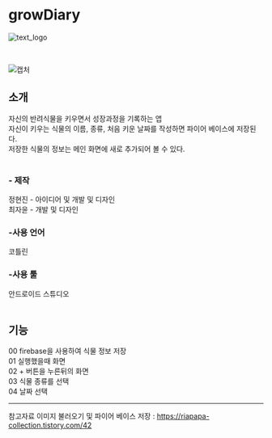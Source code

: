 # growDiary
![text_logo](https://user-images.githubusercontent.com/83991079/203296830-fa95cd53-104c-43bd-b19c-8fa34269b381.png)

<br>

![캡처](https://user-images.githubusercontent.com/83991079/203765099-305abf6d-f9cf-49df-b5f8-d4eed96dd06b.png)


## 소개
자신의 반려식물을 키우면서 성장과정을 기록하는 앱 <br>
자신이 키우는 식물의 이름, 종류, 처음 키운 날짜를 작성하면 파이어 베이스에 저장된다.<br>
저장한 식물의 정보는 메인 화면에 새로 추가되어 볼 수 있다.
<br>
<br>

### - 제작 <br>
정현진 - 아이디어 및 개발 및 디자인<br>
최자윤 - 개발 및 디자인<br>

### -사용 언어<br>
  코틀린<br>
### -사용 툴<br>
  안드로이드 스튜디오<br>
<br>

## 기능
00 firebase을 사용하여 식물 정보 저장 <br>
01 실행했을때 화면 <br>
02 + 버튼을 누른뒤의 화면 <br>
03 식물 종류를 선택 <br>
04 날짜 선택 <br>

---
참고자료
이미지 불러오기 및 파이어 베이스 저장 : https://riapapa-collection.tistory.com/42 <br>
